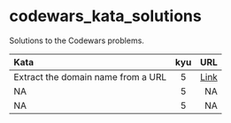 # codewars_kata_solutions
Solutions to the Codewars problems.

| Kata  | kyu  | URL |
| :--------------------------------- |:---------------:| -----:|
| Extract the domain name from a URL | 5 | [Link](extract_the_domain_name_from_a_url) |
| NA      | 5        |   NA |
| NA | 5        |    NA |
